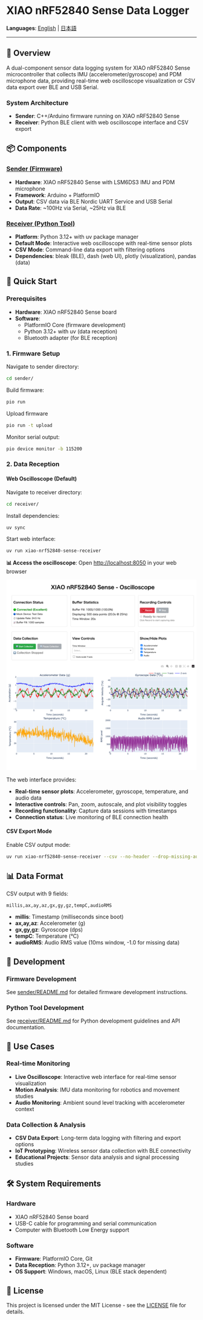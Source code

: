 # XIAO nRF52840 Sense Data Logger

<!-- Language Switcher -->

**Languages**: [English](./README.md) | [日本語](./README.ja.md)

---

## 🚀 Overview

A dual-component sensor data logging system for XIAO nRF52840 Sense microcontroller that collects IMU (accelerometer/gyroscope) and PDM microphone data, providing real-time web oscilloscope visualization or CSV data export over BLE and USB Serial.

### System Architecture

- **Sender**: C++/Arduino firmware running on XIAO nRF52840 Sense
- **Receiver**: Python BLE client with web oscilloscope interface and CSV export

## 📦 Components

### [Sender (Firmware)](./sender/)

- **Hardware**: XIAO nRF52840 Sense with LSM6DS3 IMU and PDM microphone
- **Framework**: Arduino + PlatformIO
- **Output**: CSV data via BLE Nordic UART Service and USB Serial
- **Data Rate**: ~100Hz via Serial, ~25Hz via BLE

### [Receiver (Python Tool)](./receiver/)

- **Platform**: Python 3.12+ with uv package manager
- **Default Mode**: Interactive web oscilloscope with real-time sensor plots
- **CSV Mode**: Command-line data export with filtering options
- **Dependencies**: bleak (BLE), dash (web UI), plotly (visualization), pandas (data)

## 🚀 Quick Start

### Prerequisites

- **Hardware**: XIAO nRF52840 Sense board
- **Software**:
  - PlatformIO Core (firmware development)
  - Python 3.12+ with uv (data reception)
  - Bluetooth adapter (for BLE reception)

### 1. Firmware Setup

Navigate to sender directory:

```bash
cd sender/
```

Build firmware:

```bash
pio run
```

Upload firmware

```bash
pio run -t upload
```

Monitor serial output:

```bash
pio device monitor -b 115200
```

### 2. Data Reception

#### Web Oscilloscope (Default)

Navigate to receiver directory:

```bash
cd receiver/
```

Install dependencies:

```bash
uv sync
```

Start web interface:

```bash
uv run xiao-nrf52840-sense-receiver
```

**📊 Access the oscilloscope**: Open [http://localhost:8050](http://localhost:8050) in your web browser

![Oscilloscope Interface](./receiver/images/oscilloscope-screenshot.png)

The web interface provides:

- **Real-time sensor plots**: Accelerometer, gyroscope, temperature, and audio data
- **Interactive controls**: Pan, zoom, autoscale, and plot visibility toggles
- **Recording functionality**: Capture data sessions with timestamps
- **Connection status**: Live monitoring of BLE connection health

#### CSV Export Mode

Enable CSV output mode:

```bash
uv run xiao-nrf52840-sense-receiver --csv --no-header --drop-missing-audio
```

## 📊 Data Format

CSV output with 9 fields:

```
millis,ax,ay,az,gx,gy,gz,tempC,audioRMS
```

- **millis**: Timestamp (milliseconds since boot)
- **ax,ay,az**: Accelerometer (g)
- **gx,gy,gz**: Gyroscope (dps)
- **tempC**: Temperature (°C)
- **audioRMS**: Audio RMS value (10ms window, -1.0 for missing data)

## 🔧 Development

### Firmware Development

See [sender/README.md](./sender/README.md) for detailed firmware development instructions.

### Python Tool Development

See [receiver/README.md](./receiver/README.md) for Python development guidelines and API documentation.

## 🎯 Use Cases

### Real-time Monitoring

- **Live Oscilloscope**: Interactive web interface for real-time sensor visualization
- **Motion Analysis**: IMU data monitoring for robotics and movement studies
- **Audio Monitoring**: Ambient sound level tracking with accelerometer context

### Data Collection & Analysis

- **CSV Data Export**: Long-term data logging with filtering and export options
- **IoT Prototyping**: Wireless sensor data collection with BLE connectivity
- **Educational Projects**: Sensor data analysis and signal processing studies

## 🛠 System Requirements

### Hardware

- XIAO nRF52840 Sense board
- USB-C cable for programming and serial communication
- Computer with Bluetooth Low Energy support

### Software

- **Firmware**: PlatformIO Core, Git
- **Data Reception**: Python 3.12+, uv package manager
- **OS Support**: Windows, macOS, Linux (BLE stack dependent)

## 📄 License

This project is licensed under the MIT License - see the [LICENSE](LICENSE) file for details.
